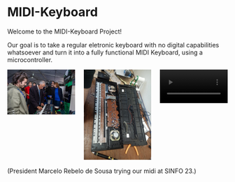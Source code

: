 # MIDI-Keyboard
Welcome to the MIDI-Keyboard Project!

Our goal is to take a regular eletronic keyboard with no digital capabilities whatsoever and turn it into a fully functional MIDI Keyboard, using a microcontroller. 

<!-- <img src="./midi.png" alt="Image" width="300px" /> -->

<div style="display: flex; flex-wrap: wrap; justify-content: center;">
    <div style="flex: 1; margin-right: 10px;">
        <img src="midi.png" alt="Image 1" width="300px">
    </div>
    <div style="flex: 1; margin-left: 10px; margin-right: 10px;">
        <img src="unknown.png" alt="Image 2" width="300px">
    </div>
    <div style="flex: 1; margin-left: 10px;">
        <video controls width="100%">
            <source src="ItsAlive.mp4" type="video/mp4">
            Your browser does not support the video tag.
        </video>
    </div>
</div>



(President Marcelo Rebelo de Sousa trying our midi at SINFO 23.)
